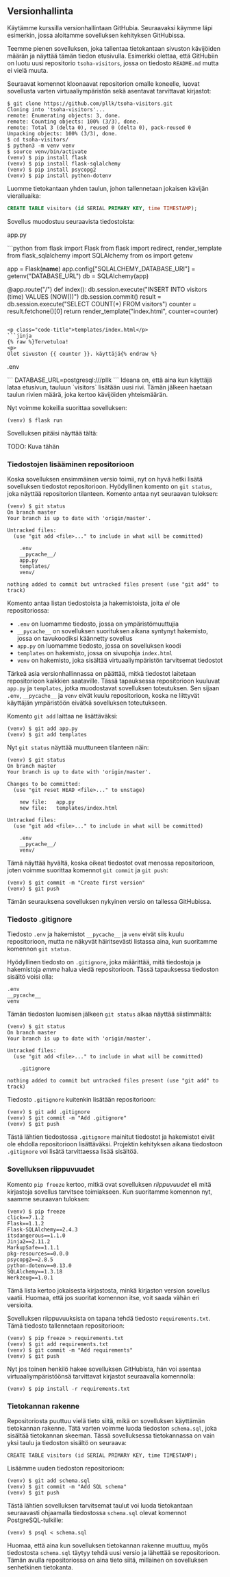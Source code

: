 ## Versionhallinta

Käytämme kurssilla versionhallintaan GitHubia. Seuraavaksi käymme läpi esimerkin, jossa aloitamme sovelluksen kehityksen GitHubissa.

Teemme pienen sovelluksen, joka tallentaa tietokantaan sivuston kävijöiden määrän ja näyttää tämän tiedon etusivulla. Esimerkki olettaa, että GitHubiin on luotu uusi repositorio `tsoha-visitors`, jossa on tiedosto `README.md` mutta ei vielä muuta.

Seuraavat komennot kloonaavat repositorion omalle koneelle, luovat sovellusta varten virtuaaliympäristön sekä asentavat tarvittavat kirjastot:

```plaintext
$ git clone https://github.com/pllk/tsoha-visitors.git
Cloning into 'tsoha-visitors'...
remote: Enumerating objects: 3, done.
remote: Counting objects: 100% (3/3), done.
remote: Total 3 (delta 0), reused 0 (delta 0), pack-reused 0
Unpacking objects: 100% (3/3), done.
$ cd tsoha-visitors/
$ python3 -m venv venv
$ source venv/bin/activate
(venv) $ pip install flask
(venv) $ pip install flask-sqlalchemy
(venv) $ pip install psycopg2
(venv) $ pip install python-dotenv
```

Luomme tietokantaan yhden taulun, johon tallennetaan jokaisen kävijän vierailuaika:

```sql
CREATE TABLE visitors (id SERIAL PRIMARY KEY, time TIMESTAMP);
```

Sovellus muodostuu seuraavista tiedostoista:

<p class="code-title">app.py</p>
```python
from flask import Flask
from flask import redirect, render_template
from flask_sqlalchemy import SQLAlchemy
from os import getenv

app = Flask(__name__)
app.config["SQLALCHEMY_DATABASE_URI"] = getenv("DATABASE_URL")
db = SQLAlchemy(app)

@app.route("/")
def index():
    db.session.execute("INSERT INTO visitors (time) VALUES (NOW())")
    db.session.commit()
    result = db.session.execute("SELECT COUNT(*) FROM visitors")
    counter = result.fetchone()[0]
    return render_template("index.html", counter=counter) 
```

<p class="code-title">templates/index.html</p>
```jinja
{% raw %}Tervetuloa!
<p>
Olet sivuston {{ counter }}. käyttäjä{% endraw %}
```

<p class="code-title">.env</p>
```
DATABASE_URL=postgresql:///pllk
```
Ideana on, että aina kun käyttäjä lataa etusivun, tauluun `visitors` lisätään uusi rivi. Tämän jälkeen haetaan taulun rivien määrä, joka kertoo kävijöiden yhteismäärän.

Nyt voimme kokeilla suorittaa sovelluksen:

```plaintext
(venv) $ flask run
```

Sovelluksen pitäisi näyttää tältä:

TODO: Kuva tähän

### Tiedostojen lisääminen repositorioon

Koska sovelluksen ensimmäinen versio toimii, nyt on hyvä hetki lisätä sovelluksen tiedostot repositorioon. Hyödyllinen komento on `git status`, joka näyttää repositorion tilanteen. Komento antaa nyt seuraavan tuloksen:

```plaintext
(venv) $ git status
On branch master
Your branch is up to date with 'origin/master'.

Untracked files:
  (use "git add <file>..." to include in what will be committed)

	.env
	__pycache__/
	app.py
	templates/
	venv/

nothing added to commit but untracked files present (use "git add" to track)
```

Komento antaa listan tiedostoista ja hakemistoista, joita _ei_ ole repositoriossa:

* `.env` on luomamme tiedosto, jossa on ympäristömuuttujia
* `__pycache__` on sovelluksen suorituksen aikana syntynyt hakemisto, jossa on tavukoodiksi käännetty sovellus
* `app.py` on luomamme tiedosto, jossa on sovelluksen koodi
* `templates` on hakemisto, jossa on sivupohja `index.html`
* `venv` on hakemisto, joka sisältää virtuaaliympäristön tarvitsemat tiedostot

Tärkeä asia versionhallinnassa on päättää, mitkä tiedostot laitetaan repositorioon kaikkien saataville. Tässä tapauksessa repositorioon kuuluvat `app.py` ja `templates`, jotka muodostavat sovelluksen toteutuksen. Sen sijaan `.env`, `__pycache__` ja `venv` eivät kuulu repositorioon, koska ne liittyvät käyttäjän ympäristöön eivätkä sovelluksen toteutukseen.

Komento `git add` laittaa ne lisättäväksi:

```plaintext
(venv) $ git add app.py
(venv) $ git add templates
```

Nyt `git status` näyttää muuttuneen tilanteen näin:

```plaintext
(venv) $ git status
On branch master
Your branch is up to date with 'origin/master'.

Changes to be committed:
  (use "git reset HEAD <file>..." to unstage)

	new file:   app.py
	new file:   templates/index.html

Untracked files:
  (use "git add <file>..." to include in what will be committed)

	.env
	__pycache__/
	venv/
```

Tämä näyttää hyvältä, koska oikeat tiedostot ovat menossa repositorioon, joten voimme suorittaa komennot `git commit` ja `git push`:

```plaintext
(venv) $ git commit -m "Create first version"
(venv) $ git push
```

Tämän seurauksena sovelluksen nykyinen versio on tallessa GitHubissa.

### Tiedosto .gitignore

Tiedosto `.env` ja hakemistot `__pycache__` ja `venv` eivät siis kuulu repositorioon, mutta ne näkyvät häiritsevästi listassa aina, kun suoritamme komennon `git status`.

Hyödyllinen tiedosto on `.gitignore`, joka määrittää, mitä tiedostoja ja hakemistoja _emme_ halua viedä repositorioon. Tässä tapauksessa tiedoston sisältö voisi olla:

```
.env
__pycache__
venv
```

Tämän tiedoston luomisen jälkeen `git status` alkaa näyttää siistimmältä:

```plaintext
(venv) $ git status
On branch master
Your branch is up to date with 'origin/master'.

Untracked files:
  (use "git add <file>..." to include in what will be committed)

	.gitignore

nothing added to commit but untracked files present (use "git add" to track)
```

Tiedosto `.gitignore` kuitenkin lisätään repositorioon:

```plaintext
(venv) $ git add .gitignore 
(venv) $ git commit -m "Add .gitignore"
(venv) $ git push
```

Tästä lähtien tiedostossa `.gitignore` mainitut tiedostot ja hakemistot eivät ole ehdolla repositorioon lisättäväksi. Projektin kehityksen aikana tiedostoon `.gitignore` voi lisätä tarvittaessa lisää sisältöä.

### Sovelluksen riippuvuudet

Komento `pip freeze` kertoo, mitkä ovat sovelluksen _riippuvuudet_  eli mitä kirjastoja sovellus tarvitsee toimiakseen. Kun suoritamme komennon nyt, saamme seuraavan tuloksen:

```plaintext
(venv) $ pip freeze
click==7.1.2
Flask==1.1.2
Flask-SQLAlchemy==2.4.3
itsdangerous==1.1.0
Jinja2==2.11.2
MarkupSafe==1.1.1
pkg-resources==0.0.0
psycopg2==2.8.5
python-dotenv==0.13.0
SQLAlchemy==1.3.18
Werkzeug==1.0.1
```

Tämä lista kertoo jokaisesta kirjastosta, minkä kirjaston version sovellus vaatii. Huomaa, että jos suoritat komennon itse, voit saada vähän eri versioita.

Sovelluksen riippuvuuksista on tapana tehdä tiedosto `requirements.txt`. Tämä tiedosto tallennetaan repositorioon:

```plaintext
(venv) $ pip freeze > requirements.txt
(venv) $ git add requirements.txt 
(venv) $ git commit -m "Add requirements"
(venv) $ git push
```

Nyt jos toinen henkilö hakee sovelluksen GitHubista, hän voi asentaa virtuaaliympäristöönsä tarvittavat kirjastot seuraavalla komennolla:

```plaintext
(venv) $ pip install -r requirements.txt
```

### Tietokannan rakenne

Repositoriosta puuttuu vielä tieto siitä, mikä on sovelluksen käyttämän tietokannan rakenne. Tätä varten voimme luoda tiedoston `schema.sql`, joka sisältää tietokannan skeeman. Tässä sovelluksessa tietokannassa on vain yksi taulu ja tiedoston sisältö on seuraava:

```
CREATE TABLE visitors (id SERIAL PRIMARY KEY, time TIMESTAMP);
```

Lisäämme uuden tiedoston repositorioon:

```
(venv) $ git add schema.sql 
(venv) $ git commit -m "Add SQL schema"
(venv) $ git push
```

Tästä lähtien sovelluksen tarvitsemat taulut voi luoda tietokantaan seuraavasti ohjaamalla tiedostossa `schema.sql` olevat komennot PostgreSQL-tulkille:

```plaintext
(venv) $ psql < schema.sql
```

Huomaa, että aina kun sovelluksen tietokannan rakenne muuttuu, myös tiedostosta `schema.sql` täytyy tehdä uusi versio ja lähettää se repositorioon. Tämän avulla repositoriossa on aina tieto siitä, millainen on sovelluksen senhetkinen tietokanta.